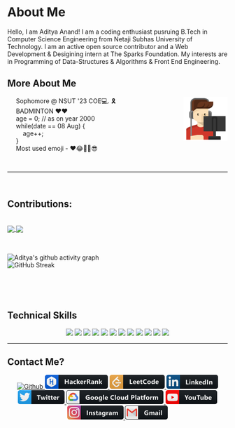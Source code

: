 <!-- # Welcome 😎 -->
<!-- <div>
  <span style="align:center"><img width ="50%" src = "https://github.com/weirdrag08/weirdrag08/blob/main/HelloWorld!.gif" alt= "Welcome"/></span>
  <span style="display: inline; float:left; "><p> Sophomore @ NSUT '23 COE💻. 🎗️ <br>
BADMINTON ♥️❤️ <br>
age =0; // as on year 2000 <br>
while(date == 08 Aug) { <br>
age++; <br>
} <br>
Most used emoji - ❤️😂✌🏻💙</p></span>
</div> -->
# About Me
Hello, I am Aditya Anand! I am a coding enthusiast pusruing B.Tech in Computer Science Engineering from Netaji Subhas University of Technology. I am an active open source contributor and a Web Development & Desigining intern at The Sparks Foundation. My interests are in Programming of Data-Structures & Algorithms & Front End Engineering. 


## More About Me
<img align="right" src= "https://github.com/weirdrag08/weirdrag08/blob/main/gamer.svg" width="20%">
<p align= "left">
    &nbsp;&nbsp;&nbsp;&nbsp; Sophomore @ NSUT '23 COE💻. 🎗️ <br>
    &nbsp;&nbsp;&nbsp;&nbsp; BADMINTON ♥️❤️ <br>
    &nbsp;&nbsp;&nbsp;&nbsp; age = 0; // as on year 2000 <br>
    &nbsp;&nbsp;&nbsp;&nbsp; while(date == 08 Aug) { <br>
    &nbsp;&nbsp;&nbsp;&nbsp;&nbsp;&nbsp;&nbsp;&nbsp; age++; <br>
    &nbsp;&nbsp;&nbsp;&nbsp; } <br>
    &nbsp;&nbsp;&nbsp;&nbsp; Most used emoji - ❤️😂✌🏻😎
</p>

<!--
<img width ="60%" src = "https://github.com/weirdrag08/weirdrag08/blob/main/animated-welcome-image-0112.gif" alt= "Welcome"/>
**weirdrag08/weirdrag08** is a ✨ _special_ ✨ repository because its `README.md` (this file) appears on your GitHub profile.

Here are some ideas to get you started:

- 🔭 I’m currently working on ...
- 🌱 I’m currently learning ...
- 👯 I’m looking to collaborate on ...
- 🤔 I’m looking for help with ...
- 💬 Ask me about ...
- 📫 How to reach me: ...
- 😄 Pronouns: ...
- ⚡ Fun fact: ...
-->

<br>
<hr>
<br>
<h2>Contributions:</h2>

<br>
<a href="https://github-readme-stats.vercel.app/api?username=weirdrag08&show_icons=true&theme=merko">
  <img align="center" src="https://github-readme-stats.vercel.app/api?username=weirdrag08&show_icons=true&theme=merko" />
</a>
<a href="https://github-readme-stats.vercel.app/api/top-langs/?username=weirdrag08&langs_count=10&theme=merko">
  <img align="center" src="https://github-readme-stats.vercel.app/api/top-langs/?username=weirdrag08&langs_count=10&theme=merko" />
</a>

<br>
<br>
<br>


![Aditya's github activity graph](https://activity-graph.herokuapp.com/graph?username=weirdrag08&theme=react-dark)
<br>
![GitHub Streak](https://github-readme-streak-stats.herokuapp.com/?user=weirdrag08&theme=vision-friendly-dark)

<br>
<br>
<br>
<h2>Technical Skills</h2>

<p align ="center">
  <code><img src="https://img.icons8.com/color/48/000000/c-plus-plus-logo.png"/></code>
  <code><img src="https://img.icons8.com/color/48/fa314a/c-programming.png"/></code>
  <code><img src="https://img.icons8.com/color/48/fa314a/python.png"/></code>
  <code><img src="https://img.icons8.com/color/48/000000/html-5.png"/></code>
  <code><img src="https://img.icons8.com/color/48/000000/css3.png"/></code>
  <code><img src="https://img.icons8.com/color/48/000000/javascript-logo-1.png"/></code>
  <code><img src="https://img.icons8.com/dusk/64/4a90e2/php-logo.png"/></code>
  <code><img src="https://img.icons8.com/color/50/000000/bootstrap.png"/></code>
  <code><img src="https://img.icons8.com/ios-filled/50/26e07f/jquery.png"/></code>
  <code><img src="https://img.icons8.com/color/64/000000/git.png"/></code>
  <code><img src="https://img.icons8.com/color/64/000000/github.png"/></code>
  <code><img src="https://img.icons8.com/color/48/fa314a/object.png"/></code>
</p>



<hr>
<h2>Contact Me?</h2>
<!-- <code><img src="https://img.icons8.com/color/64/000000/react-native.png"/></code> -->
<!-- <code><img src="https://img.icons8.com/ios-filled/50/fa314a/database-restore.png"/></code> -->
<p align ="center">
   <a href="https://github.com/weirdrag08">
    <img src="https://img.shields.io/badge/GitHub-100000?style=for-the-badge&logo=github&logoColor=white" width ="10%" alt="Github">
  </a>
   <a href="https://www.hackerrank.com/anand_aditya0803">
    <img src="https://github.com/weirdrag08/weirdrag08/blob/main/hackerrank.png" alt="Hackerrank">
  </a>
    <a href="https://leetcode.com/fastrail08/">
    <img src="https://github.com/weirdrag08/weirdrag08/blob/main/leetcode.png" alt="Leetcode">
  </a>
   <a href="https://www.linkedin.com/in/aditya-anand-ab47001a9/">
    <img src="https://github.com/weirdrag08/weirdrag08/blob/main/linkedin.png" alt="Linkedin">
  </a>
  <a href="https://twitter.com/anandAd98670736">
    <img src="https://github.com/weirdrag08/weirdrag08/blob/main/twitter.png" alt="Twitter">
  </a>
  <a href="https://www.qwiklabs.com/public_profiles/19cbd967-afda-481e-b453-8992e792755a">
    <img src="https://github.com/weirdrag08/weirdrag08/blob/main/google_cloud_platform.png" alt="Google Cloud">
  </a>
 <a href="https://www.youtube.com/channel/UCssGMYRs2yc43FwSXR98MbA">
    <img src="https://github.com/weirdrag08/weirdrag08/blob/main/youtube.png" alt="Youtube">
  </a>
 <a href="https://www.instagram.com/_adityaanand00_/">
    <img src="https://github.com/weirdrag08/weirdrag08/blob/main/instagram.png" alt="Instagram">
  </a>
 <a href="mailto:anand.aditya0803@gmail.com/">
    <img src="https://github.com/weirdrag08/weirdrag08/blob/main/gmail.png" alt="Gmail">
  </a>
</p>
  
